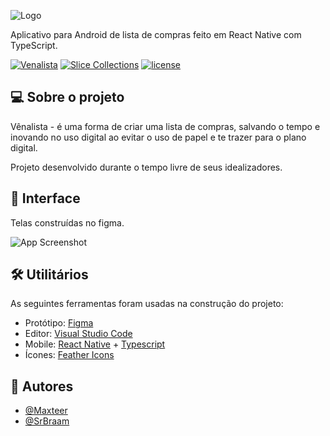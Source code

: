 
![Logo](https://i.imgur.com/8CiFMl3.png)

   
Aplicativo para Android de lista de compras feito em React Native com TypeScript.

[![Venalista](https://img.shields.io/badge/version-v1.1.0-brightgreen?style=for-the-badge&=appveyor)](https://Venalista.com.br/)
[![Slice Collections](https://img.shields.io/badge/Product-Slice%20Co.-blueviolet?style=for-the-badge&=appveyor)](https:/slice.co/)
[![license](https://img.shields.io/badge/License-Venalista-informational?style=for-the-badge&=appveyor)](https://Venalista.com.br/licensa/)

  
## 💻 Sobre o projeto

Vênalista - é uma forma de criar uma lista de compras, salvando o tempo e inovando no uso digital ao evitar o uso de papel e te trazer para o plano digital.

Projeto desenvolvido durante o tempo livre de seus idealizadores.


## 🎨 Interface

Telas construídas no figma.

![App Screenshot](https://i.imgur.com/QUIiblf.png)

  
## 🛠 Utilitários

As seguintes ferramentas foram usadas na construção do projeto:

- Protótipo: [Figma](https://figma.com/)
- Editor: [Visual Studio Code](https://code.visualstudio.com/)
- Mobile: [React Native](https://reactjs.org/) + [Typescript](https://www.typescriptlang.org/)
- Ícones: [Feather Icons](https://feathericons.com/)

  
## 🦸 Autores

- [@Maxteer](https://github.com/maxteer)
- [@SrBraam](https://github.com/SrBraam)

  
